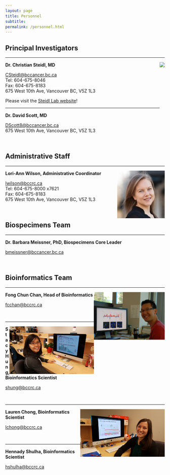 ```yaml
---
layout: page
title: Personnel
subtitle:
permalink: /personnel.html
---
```


## Principal Investigators

---

<img align="right" src="/img/steidl.png" height="200">

**Dr. Christian Steidl, MD**

<CSteidl@bccancer.bc.ca>  
Tel: 604-675-8046  
Fax: 604-675-8183  
675 West 10th Ave, Vancouver BC, V5Z 1L3  

Please visit the [Steidl Lab website](http://steidllab.med.ubc.ca/)!

---

**Dr. David Scott, MD**

<DScott8@bccancer.bc.ca>  
675 West 10th Ave, Vancouver BC, V5Z 1L3

<br>

## Administrative Staff

---

<img align="right" src="/img/Lori-Ann.jpg" height="150">

**Lori-Ann Wilson, Administrative Coordinator**

<lwilson@bccrc.ca>  
Tel: 604-675-8000 x7621  
Fax: 604-675-8183  
675 West 10th Ave, Vancouver BC, V5Z 1L3

<br>

## Biospecimens Team
---

**Dr. Barbara Meissner, PhD, Biospecimens Core Leader**

<bmeissner@bccancer.bc.ca>

<br>

## Bioinformatics Team
---

<img align="right" src="/img/fong.jpg" height="150">

**Fong Chun Chan, Head of Bioinformatics**

<fcchan@bccrc.ca>

<br>

---

<img align="right" src="/img/stacy.jpg" height="150">

**Stacy Hung, Bioinformatics Scientist**

<shung@bccrc.ca>

<br>

---

<img align="right" src="/img/lauren.jpg" height="150">

**Lauren Chong, Bioinformatics Scientist**

<lchong@bccrc.ca>

<br>

---

**Hennady Shulha, Bioinformatics Scientist**

<hshulha@bccrc.ca>

